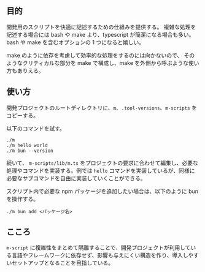 ## 目的

開発用のスクリプトを快適に記述するための仕組みを提供する。
複雑な処理を記述する場合には bash や make より、typescript が簡潔になる場合も多い。
bash や make を含むオプションの 1 つになると嬉しい。

make のように依存を考慮して効率的な処理をするのには向かないので、
そのようなクリティカルな部分を make で構成し、make を外側から呼ぶような使い方もありえる。


## 使い方

開発プロジェクトのルートディレクトリに、`m`、`.tool-versions`、`m-scripts` をコピーする。

以下のコマンドを試す。

```
./m
./m hello world
./m bun --version
```

続いて、 `m-scripts/lib/m.ts` をプロジェクトの要求に合わせて編集し、必要な処理やコマンドを実装する。例では `hello` コマンドを実装しているが、同様に必要なサブコマンドを自由に実装していくことができる。

スクリプト内で必要な npm パッケージを追加したい場合は、以下のように bun を操作する。

```
./m bun add <パッケージ名>
```


## こころ

`m-script` に複雑性をまとめて隔離することで、開発プロジェクトが利用している言語やフレームワークに依存せず、影響も与えにくい構造を作り、導入しやすいセットアップとなることを目指している。
